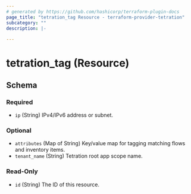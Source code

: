 ```yaml
---
# generated by https://github.com/hashicorp/terraform-plugin-docs
page_title: "tetration_tag Resource - terraform-provider-tetration"
subcategory: ""
description: |-
  
---
```


# tetration_tag (Resource)





<!-- schema generated by tfplugindocs -->
## Schema

### Required

- `ip` (String) IPv4/IPv6 address or subnet.

### Optional

- `attributes` (Map of String) Key/value map for tagging matching flows and inventory items.
- `tenant_name` (String) Tetration root app scope name.

### Read-Only

- `id` (String) The ID of this resource.


